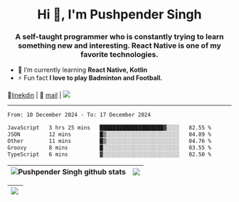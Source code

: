 <h1 align="center">Hi 👋, I'm Pushpender Singh</h1>
<h3 align="center">A self-taught programmer who is constantly trying to learn something new and interesting. React Native is one of my favorite technologies.</h3>

- 🌱 I’m currently learning **React Native, Kotlin**
- ⚡ Fun fact **I love to play Badminton and Football.**

👔[linekdin](https://www.linkedin.com/in/pushpender-singh-240061202/) | 📧 [mail](mailto:pushpendersingh694@gmail.com) | 
<a href="https://github.com/pushpender-singh-ap/pushpender-singh-ap">
    <img src="https://komarev.com/ghpvc/?username=pushpender-singh-ap&style=for-the-badge">
</a>


---

<!--START_SECTION:waka-->

```txt
From: 10 December 2024 - To: 17 December 2024

JavaScript   3 hrs 25 mins   ████████████████████▓░░░░   82.55 %
JSON         12 mins         █▒░░░░░░░░░░░░░░░░░░░░░░░   04.89 %
Other        11 mins         █▒░░░░░░░░░░░░░░░░░░░░░░░   04.76 %
Groovy       8 mins          █░░░░░░░░░░░░░░░░░░░░░░░░   03.55 %
TypeScript   6 mins          ▓░░░░░░░░░░░░░░░░░░░░░░░░   02.50 %
```

<!--END_SECTION:waka-->


| <a><img align="center" src="https://github-readme-stats-iota-ecru-15.vercel.app/api?username=pushpender-singh-ap&show_icons=true&include_all_commits=true&theme=buefy&hide_border=true" alt="Pushpender Singh github stats" /></a> | <a><img align="center" src="https://github-readme-stats-iota-ecru-15.vercel.app/api/top-langs/?username=pushpender-singh-ap&layout=compact&theme=buefy&hide_border=true" /></a> |
| ------------- | ------------- |

| <a> <img align="left" src="https://github-readme-streak-stats.herokuapp.com/?user=pushpender-singh-ap" /></br> </a> |
| ------------- |
